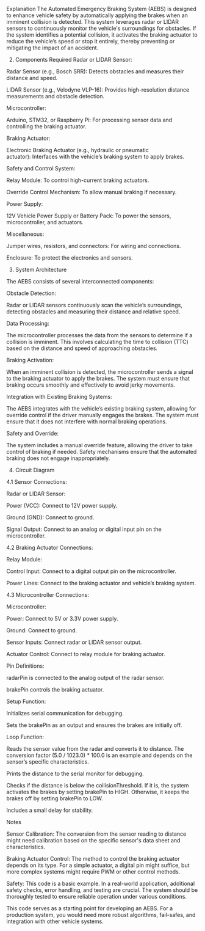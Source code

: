 Explanation
The Automated Emergency Braking System (AEBS) is designed to enhance vehicle safety by automatically applying the brakes when an imminent collision is detected. This system leverages radar or LIDAR sensors to continuously monitor the vehicle's surroundings for obstacles. If the system identifies a potential collision, it activates the braking actuator to reduce the vehicle’s speed or stop it entirely, thereby preventing or mitigating the impact of an accident.

2. Components Required
 Radar or LIDAR Sensor:

Radar Sensor (e.g., Bosch SRR): Detects obstacles and measures their distance and speed.

LIDAR Sensor (e.g., Velodyne VLP-16): Provides high-resolution distance measurements and obstacle detection.

Microcontroller:

Arduino, STM32, or Raspberry Pi: For processing sensor data and controlling the braking actuator.

Braking Actuator:

Electronic Braking Actuator (e.g., hydraulic or pneumatic actuator): Interfaces with the vehicle’s braking system to apply brakes.

Safety and Control System:

Relay Module: To control high-current braking actuators.

Override Control Mechanism: To allow manual braking if necessary.

Power Supply:

12V Vehicle Power Supply or Battery Pack: To power the sensors, microcontroller, and actuators.

Miscellaneous:

Jumper wires, resistors, and connectors: For wiring and connections.

Enclosure: To protect the electronics and sensors.

3. System Architecture

The AEBS consists of several interconnected components:

Obstacle Detection:

Radar or LIDAR sensors continuously scan the vehicle’s surroundings, detecting obstacles and measuring their distance and relative speed.

Data Processing:

The microcontroller processes the data from the sensors to determine if a collision is imminent. This involves calculating the time to collision (TTC) based on the distance and speed of approaching obstacles.

Braking Activation:

When an imminent collision is detected, the microcontroller sends a signal to the braking actuator to apply the brakes. The system must ensure that braking occurs smoothly and effectively to avoid jerky movements.

Integration with Existing Braking Systems:

The AEBS integrates with the vehicle’s existing braking system, allowing for override control if the driver manually engages the brakes. The system must ensure that it does not interfere with normal braking operations.

Safety and Override:

The system includes a manual override feature, allowing the driver to take control of braking if needed. Safety mechanisms ensure that the automated braking does not engage inappropriately.

4. Circuit Diagram

4.1 Sensor Connections:

Radar or LIDAR Sensor:

Power (VCC): Connect to 12V power supply.

Ground (GND): Connect to ground.

Signal Output: Connect to an analog or digital input pin on the microcontroller.

4.2 Braking Actuator Connections:

Relay Module:

Control Input: Connect to a digital output pin on the microcontroller.

Power Lines: Connect to the braking actuator and vehicle’s braking system.

4.3 Microcontroller Connections:

Microcontroller:

Power: Connect to 5V or 3.3V power supply.

Ground: Connect to ground.

Sensor Inputs: Connect radar or LIDAR sensor output.

Actuator Control: Connect to relay module for braking actuator.

Pin Definitions:

radarPin is connected to the analog output of the radar sensor.

brakePin controls the braking actuator.

Setup Function:

Initializes serial communication for debugging.

Sets the brakePin as an output and ensures the brakes are initially off.

Loop Function:

Reads the sensor value from the radar and converts it to distance. The conversion factor (5.0 / 1023.0) * 100.0 is an example and depends on the sensor’s specific characteristics.

Prints the distance to the serial monitor for debugging.

Checks if the distance is below the collisionThreshold. If it is, the system activates the brakes by setting brakePin to HIGH. Otherwise, it keeps the brakes off by setting brakePin to LOW.

Includes a small delay for stability.

Notes

Sensor Calibration: The conversion from the sensor reading to distance might need calibration based on the specific sensor's data sheet and characteristics.

Braking Actuator Control: The method to control the braking actuator depends on its type. For a simple actuator, a digital pin might suffice, but more complex systems might require PWM or other control methods.

Safety: This code is a basic example. In a real-world application, additional safety checks, error handling, and testing are crucial. The system should be thoroughly tested to ensure reliable operation under various conditions.

This code serves as a starting point for developing an AEBS. For a production system, you would need more robust algorithms, fail-safes, and integration with other vehicle systems.
